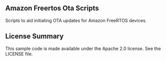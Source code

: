 ## Amazon Freertos Ota Scripts

Scripts to aid initiating OTA updates for Amazon FreeRTOS devices.

## License Summary

This sample code is made available under the Apache 2.0 license. See the LICENSE file.
